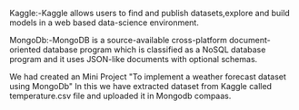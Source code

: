 Kaggle:-Kaggle allows users to find and publish datasets,explore and build models in a web based data-science environment.

MongoDb:-MongoDB is a source-available cross-platform document-oriented database program which is classified as a NoSQL database program and it uses JSON-like documents with optional schemas.

We had created an Mini Project "To implement a weather forecast dataset using MongoDb"
In this we have extracted dataset from Kaggle called temperature.csv file and uploaded it in Mongodb compaas.
